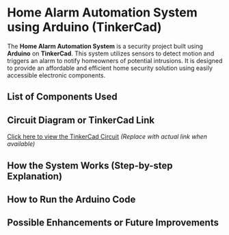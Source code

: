 # Home Alarm Automation System using Arduino (TinkerCad)

The **Home Alarm Automation System** is a security project built using **Arduino** on **TinkerCad**. This system utilizes sensors to detect motion and triggers an alarm to notify homeowners of potential intrusions. It is designed to provide an affordable and efficient home security solution using easily accessible electronic components.

##  List of Components Used


## Circuit Diagram or TinkerCad Link
[Click here to view the TinkerCad Circuit](#) *(Replace with actual link when available)*

## How the System Works (Step-by-step Explanation)


## How to Run the Arduino Code


## Possible Enhancements or Future Improvements

